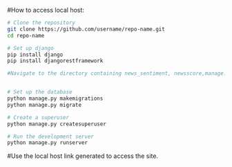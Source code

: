 #How to access local host:
```bash
# Clone the repository
git clone https://github.com/username/repo-name.git
cd repo-name

# Set up django
pip install django
pip install djangorestframework

#Navigate to the directory containing news_sentiment, newsscore,manage.py,etc.


# Set up the database
python manage.py makemigrations
python manage.py migrate

# Create a superuser
python manage.py createsuperuser

# Run the development server
python manage.py runserver
```

#Use the local host link generated to access the site.
